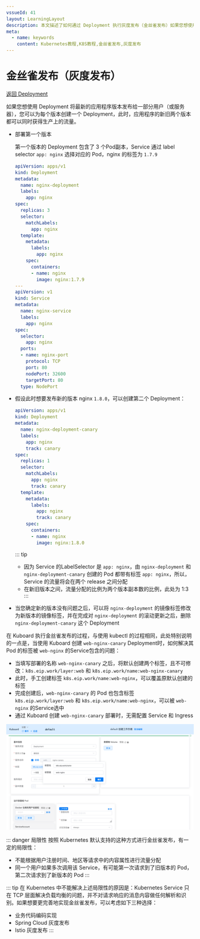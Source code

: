 ```yaml
---
vssueId: 41
layout: LearningLayout
description: 本文描述了如何通过 Deployment 执行灰度发布（金丝雀发布）如果您想使用 Deployment 将最新的应用程序版本发布给一部分用户（或服务器），您可以为每个版本创建一个 Deployment，此时，应用程序的新旧两个版本都可以同时获得生产上的流量。
meta:
  - name: keywords
    content: Kubernetes教程,K8S教程,金丝雀发布,灰度发布
---
```


# 金丝雀发布（灰度发布）

<AdSenseTitle/>

[返回 Deployment](./#deployment-概述)

如果您想使用 Deployment 将最新的应用程序版本发布给一部分用户（或服务器），您可以为每个版本创建一个 Deployment，此时，应用程序的新旧两个版本都可以同时获得生产上的流量。

<el-tabs type="border-card">

<el-tab-pane label="使用 kubectl 执行金丝雀发布">

* 部署第一个版本

  第一个版本的 Deployment 包含了 3 个Pod副本，Service 通过 label selector `app: nginx` 选择对应的 Pod，nginx 的标签为 `1.7.9`
  ``` yaml
  apiVersion: apps/v1
  kind: Deployment
  metadata:
    name: nginx-deployment
    labels:
      app: nginx
  spec:
    replicas: 3
    selector:
      matchLabels:
        app: nginx
    template:
      metadata:
        labels:
          app: nginx
      spec:
        containers:
        - name: nginx
          image: nginx:1.7.9
  ---
  apiVersion: v1
  kind: Service
  metadata:
    name: nginx-service
    labels:
      app: nginx
  spec:
    selector:
      app: nginx
    ports:
    - name: nginx-port
      protocol: TCP
      port: 80
      nodePort: 32600
      targetPort: 80
    type: NodePort
  ```

* 假设此时想要发布新的版本 nginx `1.8.0`，可以创建第二个 Deployment：

  ``` yaml
  apiVersion: apps/v1
  kind: Deployment
  metadata:
    name: nginx-deployment-canary
    labels:
      app: nginx
      track: canary
  spec:
    replicas: 1
    selector:
      matchLabels:
        app: nginx
        track: canary
    template:
      metadata:
        labels:
          app: nginx
          track: canary
      spec:
        containers:
        - name: nginx
          image: nginx:1.8.0
  ```

  ::: tip
  * 因为 Service 的LabelSelector 是 `app: nginx`，由 `nginx-deployment` 和 `nginx-deployment-canary` 创建的 Pod 都带有标签 `app: nginx`，所以，Service 的流量将会在两个 release 之间分配
  * 在新旧版本之间，流量分配的比例为两个版本副本数的比例，此处为 1:3
  :::

* 当您确定新的版本没有问题之后，可以将 `nginx-deployment` 的镜像标签修改为新版本的镜像标签，并在完成对 `nginx-deployment` 的滚动更新之后，删除 `nginx-deployment-canary` 这个 Deployment

</el-tab-pane>

<el-tab-pane label="使用 Kuboard 执行金丝雀发布">

在 Kuboard 执行金丝雀发布的过程，与使用 kubectl 的过程相同，此处特别说明的一点是，当使用 Kuboard 创建 `web-nginx-canary` Deployment时，如何解决其Pod 的标签被 `web-nginx` 的Service包含的问题：

* 当填写部署的名称 `web-nginx-canary` 之后，将默认创建两个标签，且不可修改：`k8s.eip.work/layer:web` 和 `k8s.eip.work/name:web-nginx-canary`
* 此时，手工创建标签 `k8s.eip.work/name:web-nginx`，可以覆盖原默认创建的标签
* 完成创建后，`web-nginx-canary` 的 Pod 也包含标签 `k8s.eip.work/layer:web` 和 `k8s.eip.work/name:web-nginx`，可以被 `web-nginx` 的Service选中
* 通过 Kuboard 创建 `web-nginx-canary` 部署时，无需配置 Service 和 Ingress

![Kubernetes教程_在Kuboard中执行金丝雀发布](./canary.assets/image-20191013204426338.png)

</el-tab-pane>

</el-tabs>

::: danger 局限性
按照 Kubernetes 默认支持的这种方式进行金丝雀发布，有一定的局限性：
* 不能根据用户注册时间、地区等请求中的内容属性进行流量分配
* 同一个用户如果多次调用该 Service，有可能第一次请求到了旧版本的 Pod，第二次请求到了新版本的 Pod
:::

::: tip
在 Kubernetes 中不能解决上述局限性的原因是：Kubernetes Service 只在 TCP 层面解决负载均衡的问题，并不对请求响应的消息内容做任何解析和识别。如果想要更完善地实现金丝雀发布，可以考虑如下三种选择：
* 业务代码编码实现
* Spring Cloud 灰度发布
* Istio 灰度发布
:::
